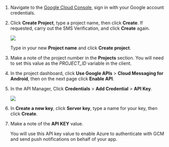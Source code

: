 
1. Navigate to the [Google Cloud Console](https://console.developers.google.com/project), sign in with your Google account credentials. 
 
2. Click **Create Project**, type a project name, then click **Create**. If requested, carry out the SMS Verification, and click **Create** again.

    ![](./media/mobile-services-enable-google-cloud-messaging/mobile-services-google-new-project.png)   

     Type in your new **Project name** and click **Create project**.

3. Make a note of the project number in the **Projects** section. You will need to set this value as the *PROJECT_ID* variable in the client.

4. In the project dashboard, click **Use Google APIs** > **Cloud Messaging for Android**, then on the next page click **Enable API**. 

5. In the API Manager, Click **Credentials** > **Add Credential** > **API Key**. 

    ![](./media/mobile-services-enable-google-cloud-messaging/mobile-services-google-create-server-key.png)

6. In **Create a new key**, click **Server key**, type a name for your key, then click **Create**.

7. Make a note of the **API KEY** value.

    You will use this API key value to enable Azure to authenticate with GCM and send push notifications on behalf of your app.



